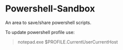 # Powershell-Sandbox
An area to save/share powershell scripts.

To update powershell profile use:
> notepad.exe $PROFILE.CurrentUserCurrentHost
